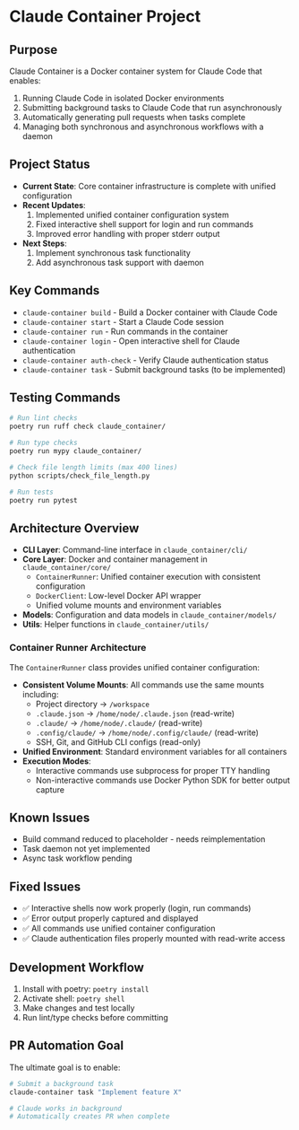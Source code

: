 # Claude Container Project

## Purpose
Claude Container is a Docker container system for Claude Code that enables:
1. Running Claude Code in isolated Docker environments
2. Submitting background tasks to Claude Code that run asynchronously
3. Automatically generating pull requests when tasks complete
4. Managing both synchronous and asynchronous workflows with a daemon

## Project Status
- **Current State**: Core container infrastructure is complete with unified configuration
- **Recent Updates**:
  1. Implemented unified container configuration system
  2. Fixed interactive shell support for login and run commands
  3. Improved error handling with proper stderr output
- **Next Steps**: 
  1. Implement synchronous task functionality
  2. Add asynchronous task support with daemon

## Key Commands
- `claude-container build` - Build a Docker container with Claude Code
- `claude-container start` - Start a Claude Code session
- `claude-container run` - Run commands in the container
- `claude-container login` - Open interactive shell for Claude authentication
- `claude-container auth-check` - Verify Claude authentication status
- `claude-container task` - Submit background tasks (to be implemented)

## Testing Commands
```bash
# Run lint checks
poetry run ruff check claude_container/

# Run type checks  
poetry run mypy claude_container/

# Check file length limits (max 400 lines)
python scripts/check_file_length.py

# Run tests
poetry run pytest
```

## Architecture Overview
- **CLI Layer**: Command-line interface in `claude_container/cli/`
- **Core Layer**: Docker and container management in `claude_container/core/`
  - `ContainerRunner`: Unified container execution with consistent configuration
  - `DockerClient`: Low-level Docker API wrapper
  - Unified volume mounts and environment variables
- **Models**: Configuration and data models in `claude_container/models/`
- **Utils**: Helper functions in `claude_container/utils/`

### Container Runner Architecture
The `ContainerRunner` class provides unified container configuration:
- **Consistent Volume Mounts**: All commands use the same mounts including:
  - Project directory → `/workspace`
  - `.claude.json` → `/home/node/.claude.json` (read-write)
  - `.claude/` → `/home/node/.claude/` (read-write)
  - `.config/claude/` → `/home/node/.config/claude/` (read-write)
  - SSH, Git, and GitHub CLI configs (read-only)
- **Unified Environment**: Standard environment variables for all containers
- **Execution Modes**:
  - Interactive commands use subprocess for proper TTY handling
  - Non-interactive commands use Docker Python SDK for better output capture

## Known Issues
- Build command reduced to placeholder - needs reimplementation
- Task daemon not yet implemented
- Async task workflow pending

## Fixed Issues
- ✅ Interactive shells now work properly (login, run commands)
- ✅ Error output properly captured and displayed
- ✅ All commands use unified container configuration
- ✅ Claude authentication files properly mounted with read-write access

## Development Workflow
1. Install with poetry: `poetry install`
2. Activate shell: `poetry shell`
3. Make changes and test locally
4. Run lint/type checks before committing

## PR Automation Goal
The ultimate goal is to enable:
```bash
# Submit a background task
claude-container task "Implement feature X"

# Claude works in background
# Automatically creates PR when complete
```